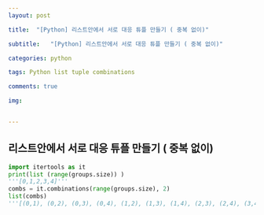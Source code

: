 ```yaml
---
layout: post

title:  "[Python] 리스트안에서 서로 대응 튜플 만들기 ( 중복 없이)"

subtitle:   "[Python] 리스트안에서 서로 대응 튜플 만들기 ( 중복 없이)"

categories: python

tags: Python list tuple combinations

comments: true

img: 


---
```



## 리스트안에서 서로 대응 튜플 만들기 ( 중복 없이)

```python
import itertools as it
print(list (range(groups.size)) )
'''[0,1,2,3,4]'''
combs = it.combinations(range(groups.size), 2)
list(combs)
'''[(0,1), (0,2), (0,3), (0,4), (1,2), (1,3), (1,4), (2,3), (2,4), (3,4)'''
```

